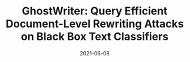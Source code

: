 ---
title: "GhostWriter: Query Efficient Document-Level Rewriting Attacks on Black Box Text Classifiers"
date: "2021-06-08"
authors: ["Neal Mangaokar", "Tianji Cong", "Atul Prakash"]
publication_types: ["1"]
publication: "Under Revision"
abstract: ""
featured: false
#url_pdf: https://arxiv.org/abs/1911.11946
#url_code: https://github.com/Ethos-lab/Segmentation-defense
---
